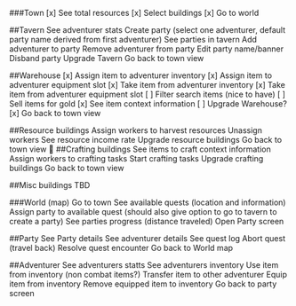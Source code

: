 ###Town
[x] See total resources
[x] Select buildings
[x] Go to world

##Tavern
See adventurer stats
Create party (select one adventurer, default party name derived from first adventurer)
See parties in tavern
Add adventurer to party
Remove adventurer from party
Edit party name/banner
Disband party
Upgrade Tavern
Go back to town view

##Warehouse
[x] Assign item to adventurer inventory
[x] Assign item to adventurer equipment slot
[x] Take item from adventurer inventory
[x] Take item from adventurer equipment slot
[ ] Filter search items (nice to have)
[ ] Sell items for gold
[x] See item context information
[ ] Upgrade Warehouse?
[x] Go back to town view

##Resource buildings
Assign workers to harvest resources
Unassign workers
See resource income rate
Upgrade resource buildings
Go back to town view

##Crafting buildings
See items to craft context information
Assign workers to crafting tasks
Start crafting tasks
Upgrade crafting buildings
Go back to town view

##Misc buildings
TBD

###World (map)
Go to town
See available quests (location and information)
Assign party to available quest (should also give option to go to tavern to create a party)
See parties progress (distance traveled)
Open Party screen

##Party
See Party details
See adventurer details
See quest log
Abort quest (travel back)
Resolve quest encounter
Go back to World map

##Adventurer
See adventurers statts
See adventurers inventory
Use item from inventory (non combat items?)
Transfer item to other adventurer
Equip item from inventory
Remove equipped item to inventory
Go back to party screen

